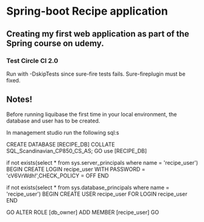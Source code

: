 # Spring-boot Recipe application
## Creating my first web application as part of the Spring course on udemy.
### Test Circle CI 2.0

Run with -DskipTests since sure-fire tests fails. Sure-fireplugin must be fixed.

## Notes!

Before running liquibase the first time in your local environment, the database and user has to be created.

In management studio run the following sql:s


CREATE DATABASE [RECIPE_DB] COLLATE SQL_Scandinavian_CP850_CS_AS;
GO
use [RECIPE_DB]

if not exists(select * from sys.server_principals where name = 'recipe_user')
BEGIN
CREATE LOGIN recipe_user WITH PASSWORD = 'cV6VrWdh!',CHECK_POLICY = OFF
END

if not exists(select * from sys.database_principals where name = 'recipe_user')
BEGIN
   CREATE USER recipe_user FOR LOGIN recipe_user
END

GO
ALTER ROLE [db_owner] ADD MEMBER [recipe_user]
GO